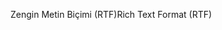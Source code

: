 <span data-ttu-id="e1c49-101">Zengin Metin Biçimi (RTF)</span><span class="sxs-lookup"><span data-stu-id="e1c49-101">Rich Text Format (RTF)</span></span>